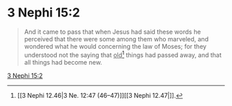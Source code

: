 # 3 Nephi 15:2

> And it came to pass that when Jesus had said these words he perceived that there were some among them who marveled, and wondered what he would concerning the law of Moses; for they understood not the saying that <u>old</u>[^a] things had passed away, and that all things had become new.

[3 Nephi 15:2](https://www.churchofjesuschrist.org/study/scriptures/bofm/3-ne/15?lang=eng&id=p2#p2)


[^a]: [[3 Nephi 12.46|3 Ne. 12:47 (46–47)]][[3 Nephi 12.47|]].  
